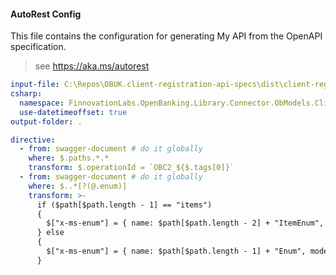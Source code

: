 #### AutoRest Config

This file contains the configuration for generating My API from the OpenAPI specification.

> see https://aka.ms/autorest

``` yaml
input-file: C:\Repos\OBUK.client-registration-api-specs\dist\client-registration-swagger.yaml
csharp:
  namespace: FinnovationLabs.OpenBanking.Library.Connector.ObModels.ClientRegistration.V3p2
  use-datetimeoffset: true
output-folder: .

directive:
  - from: swagger-document # do it globally 
    where: $.paths.*.* 
    transform: $.operationId = `OBC2_${$.tags[0]}`
  - from: swagger-document # do it globally 
    where: $..*[?(@.enum)]
    transform: >-
      if ($path[$path.length - 1] == "items")
      {
        $["x-ms-enum"] = { name: $path[$path.length - 2] + "ItemEnum", modelAsString: false };
      } else
      {
        $["x-ms-enum"] = { name: $path[$path.length - 1] + "Enum", modelAsString: false };
      }
``` 